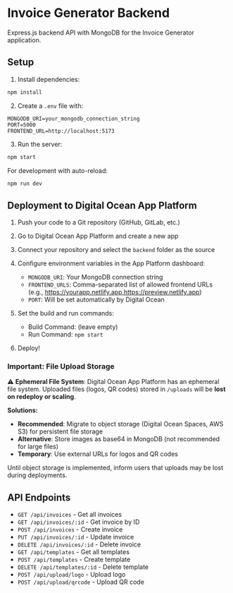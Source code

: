 # Invoice Generator Backend

Express.js backend API with MongoDB for the Invoice Generator application.

## Setup

1. Install dependencies:
```bash
npm install
```

2. Create a `.env` file with:
```
MONGODB_URI=your_mongodb_connection_string
PORT=5000
FRONTEND_URL=http://localhost:5173
```

3. Run the server:
```bash
npm start
```

For development with auto-reload:
```bash
npm run dev
```

## Deployment to Digital Ocean App Platform

1. Push your code to a Git repository (GitHub, GitLab, etc.)

2. Go to Digital Ocean App Platform and create a new app

3. Connect your repository and select the `backend` folder as the source

4. Configure environment variables in the App Platform dashboard:
   - `MONGODB_URI`: Your MongoDB connection string
   - `FRONTEND_URLS`: Comma-separated list of allowed frontend URLs (e.g., https://yourapp.netlify.app,https://preview.netlify.app)
   - `PORT`: Will be set automatically by Digital Ocean

5. Set the build and run commands:
   - Build Command: (leave empty)
   - Run Command: `npm start`

6. Deploy!

### Important: File Upload Storage

⚠️ **Ephemeral File System**: Digital Ocean App Platform has an ephemeral file system. Uploaded files (logos, QR codes) stored in `/uploads` will be **lost on redeploy or scaling**.

**Solutions:**
- **Recommended**: Migrate to object storage (Digital Ocean Spaces, AWS S3) for persistent file storage
- **Alternative**: Store images as base64 in MongoDB (not recommended for large files)
- **Temporary**: Use external URLs for logos and QR codes

Until object storage is implemented, inform users that uploads may be lost during deployments.

## API Endpoints

- `GET /api/invoices` - Get all invoices
- `GET /api/invoices/:id` - Get invoice by ID
- `POST /api/invoices` - Create invoice
- `PUT /api/invoices/:id` - Update invoice
- `DELETE /api/invoices/:id` - Delete invoice
- `GET /api/templates` - Get all templates
- `POST /api/templates` - Create template
- `DELETE /api/templates/:id` - Delete template
- `POST /api/upload/logo` - Upload logo
- `POST /api/upload/qrcode` - Upload QR code
